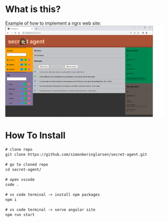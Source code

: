 # What is this?
Example of how to implement a ngrx web site:
![screen shot](https://raw.githubusercontent.com/simonberinglarsen/secret-agent/main/documentation/screenshot.png)

# How To Install
```
# clone repo
git clone https://github.com/simonberinglarsen/secret-agent.git

# go to cloned repo
cd secret-agent/

# open vscode
code .

# vs code terminal -> install npm packages
npm i

# vs code terminal -> serve angular site
npm run start
```
